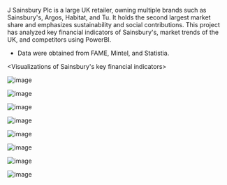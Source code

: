 J Sainsbury Plc is a large UK retailer, owning multiple brands such as Sainsbury's, Argos, Habitat, and Tu. It holds the second largest market share and emphasizes sustainability and social contributions. This project has analyzed key financial indicators of Sainsbury's, market trends of the UK, and competitors using PowerBI. 
- Data were obtained from FAME, Mintel, and Statistia.


<Visualizations of Sainsbury's key financial indicators>

![image](https://github.com/youngmin-jin/powerbi-business-report-sainsbury/assets/135728064/b2613411-8426-43ae-80db-e509d2c84c3a)

![image](https://github.com/youngmin-jin/powerbi-business-report-sainsbury/assets/135728064/ffc9ba71-a0e0-4d13-80a4-0f0fdd809949)

![image](https://github.com/youngmin-jin/powerbi-business-report-sainsbury/assets/135728064/6db72630-26a4-45ae-b4fc-3ead82ed44de)

![image](https://github.com/youngmin-jin/powerbi-business-report-sainsbury/assets/135728064/4512b9fa-ac77-4dbb-9c54-24278a823ea7)

![image](https://github.com/youngmin-jin/powerbi-business-report-sainsbury/assets/135728064/1b9912fc-4e3a-4af3-a984-08c8074ee030)


<Market and competitors analysis>

![image](https://github.com/youngmin-jin/powerbi-business-report-sainsbury/assets/135728064/65b40984-f9c1-4f77-8996-e202e3020dde)

![image](https://github.com/youngmin-jin/powerbi-business-report-sainsbury/assets/135728064/5f565701-c7b6-4dc4-939f-fe6102502baf)

![image](https://github.com/youngmin-jin/powerbi-business-report-sainsbury/assets/135728064/d45ccae0-ca35-420a-ab18-5c5f9b89c4a7)
